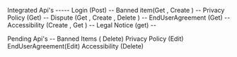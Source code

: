Integrated Api's -----
Login (Post)  --
Banned item(Get , Create ) --
Privacy Policy (Get) --
Dispute (Get , Create , Delete ) --
EndUserAgreement (Get) --
Accessibility (Create , Get ) --
Legal Notice (get) --

Pending Api's --
Banned Items ( Delete)
Privacy Policy (Edit)
EndUserAgreement(Edit)
Accessibility (Delete)